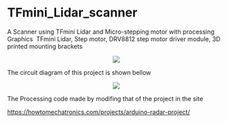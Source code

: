 # TFmini_Lidar_scanner
A Scanner using TFmini Lidar and Micro-stepping motor with processing Graphics 
﻿ TFmini Lidar, Step motor, DRV8812 step motor driver module, 3D printed mounting brackets
<p align="center">
<img src="https://postfiles.pstatic.net/MjAxOTA5MTRfMjc2/MDAxNTY4NDU1MjkxODE3.fxVR-e_XW1ZOh50xWLUgekwOixqGZQesHaZxC30N3Vwg.Na-GnVu7LqAoHsNFifCqifWbLSFk9cqZXMQhvwEAOGkg.PNG.alexpark0922/image.png?type=w773">
 </p>
The circuit diagram of this project is shown bellow
<p align="center">
<img src= "https://postfiles.pstatic.net/MjAxOTA5MTRfMjEx/MDAxNTY4NDU1MzU4MjY4.gddo2Z4DYTr8klfLcCWTIIZ1nsJ7vV8fF3kMYkFPyQYg.rRKeIPmndxTj66MCaJYdbqifoHZ87Z-iNL3syNINCTgg.PNG.alexpark0922/image.png?type=w773">
</p>
The Processing code made by modifing that of the project in the site
  
  https://howtomechatronics.com/projects/arduino-radar-project/
